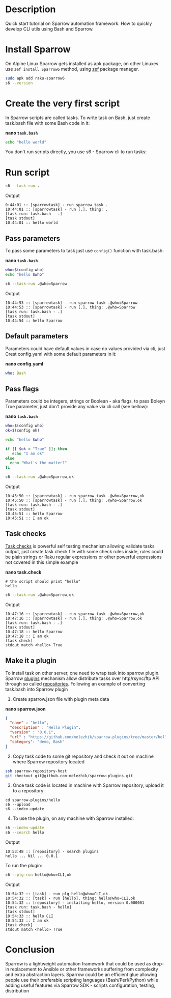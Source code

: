 # Description

Quick start tutorial on Sparrow automation framework. How to quickly develop CLI utils using Bash and Sparrow.

# Install Sparrow

On Alpine Linux Sparrow gets installed as apk package, on other Linuxes use `zef install Sparrow6` method, using [zef](https://github.com/ugexe/zef) package manager.

```bash
sudo apk add raku-sparrow6
s6 --version
```

# Create the very first script

In Sparrow scripts are called tasks. To write task on Bash, just create task.bash file with some Bash code in it:

**nano `task.bash`**
```bash
echo "hello world"
```

You don't run scripts directly, you use s6 - Sparrow cli to run tasks:

# Run script

```bash
s6 --task-run .
```

Output
```
0:44:01 :: [sparrowtask] - run sparrow task .
10:44:01 :: [sparrowtask] - run [.], thing: .
[task run: task.bash - .]
[task stdout]
10:44:01 :: hello world
```

## Pass parameters

To pass some parameters to task just use `config()` function with task.bash: 

**nano `task.bash`**
```bash
who=$(config who)
echo "hello $who"
```

```bash
s6 --task-run .@who=Sparrow
```

Output
```
10:44:53 :: [sparrowtask] - run sparrow task .@who=Sparrow
10:44:53 :: [sparrowtask] - run [.], thing: .@who=Sparrow
[task run: task.bash - .]
[task stdout]
10:44:54 :: hello Sparrow
```

## Default parameters

Parameters could have default values in case no values provided via cli, just Crest config.yaml with some default parameters in it:

**nano config.yaml**
```yaml
who: Bash
```

## Pass flags

Parameters could be integers, strings or Boolean - aka flags, to pass Boleyn True parameter, just don't provide any value via cli call (see bellow):

**nano `task.bash`**
```bash
who=$(config who)
ok=$(config ok)

echo "hello $who"

if [[ $ok = "True" ]]; then
   echo "I am ok"
else
  echo "What's the matter?"
fi
```

```bash
s6 --task-run .@who=Sparrow,ok
```

Output
```
10:45:50 :: [sparrowtask] - run sparrow task .@who=Sparrow,ok
10:45:50 :: [sparrowtask] - run [.], thing: .@who=Sparrow,ok
[task run: task.bash - .]
[task stdout]
10:45:51 :: hello Sparrow
10:45:51 :: I am ok
```

## Task checks

[Task checks](https://github.com/melezhik/Sparrow6/blob/master/documentation/taskchecks.md) is powerful self testing mechanism allowing validate tasks output, just create task.check file with some check rules inside, rules could be plain strings
or Raku regular expressions or other powerful expressions not covered in this simple example 
 
**nano task.check**
```
# the script should print "hello"
hello
```

```bash
s6 --task-run .@who=Sparrow,ok
```

Output
```
10:47:16 :: [sparrowtask] - run sparrow task .@who=Sparrow,ok
10:47:16 :: [sparrowtask] - run [.], thing: .@who=Sparrow,ok
[task run: task.bash - .]
[task stdout]
10:47:18 :: hello Sparrow
10:47:18 :: I am ok
[task check]
stdout match <hello> True
```

## Make it a plugin

To install task on other server, one need to wrap task into sparrow plugin. Sparrow [plugins](https://github.com/melezhik/Sparrow6/blob/master/documentation/plugins.md) mechanism allow distribute tasks over http/rsync/ftp API
through so called [repositories](https://github.com/melezhik/Sparrow6/blob/master/documentation/repository.md). Following an example of converting task.bash into Sparrow plugin


1. Create sparrow.json file with plugin meta data

**nano sparrow.json**

```json
{
  "name" : "hello",
  "description" : "Hello Plugin",
  "version" : "0.0.1",
  "url" : "https://github.com/melezhik/sparrow-plugins/tree/master/hello",
  "category": "demo, Bash"
}
```

2. Copy task code to some git repository and check it out on machine where Sparrow repository located
 
```bash
ssh sparrow-repository-host
git checkout git@github.com:melezhik/sparrow-plugins.git
```


3. Once task code is located in machine with Sparrow repository, upload it
to a repository:

```
cd sparrow-plugins/hello
s6 --upload
s6 --index-update
```

4. To use the plugin, on any machine with Sparrow installed:

```bash
s6 --index-update
s6 --search hello
```

Output
```
10:53:48 :: [repository] - search plugins
hello ... Nil ... 0.0.1
```

To run the plugin:

```bash
s6 --plg-run hello@who=CLI,ok
```

Output
```
10:54:32 :: [task] - run plg hello@who=CLI,ok
10:54:32 :: [task] - run [hello], thing: hello@who=CLI,ok
10:54:32 :: [repository] - installing hello, version 0.000001
[task run: task.bash - hello]
[task stdout]
10:54:33 :: hello CLI
10:54:33 :: I am ok
[task check]
stdout match <hello> True
```

# Conclusion

Sparrow is a lightweight automation framework that could be used as drop-in replacement to Ansible or other frameworks suffering from complexity and extra abstraction layers.
Sparrow could be an efficient glue allowing people use their preferable scripting languages (Bash/Perl/Python) while adding useful features via Sparrow SDK - scripts configuration, testing, distribution
